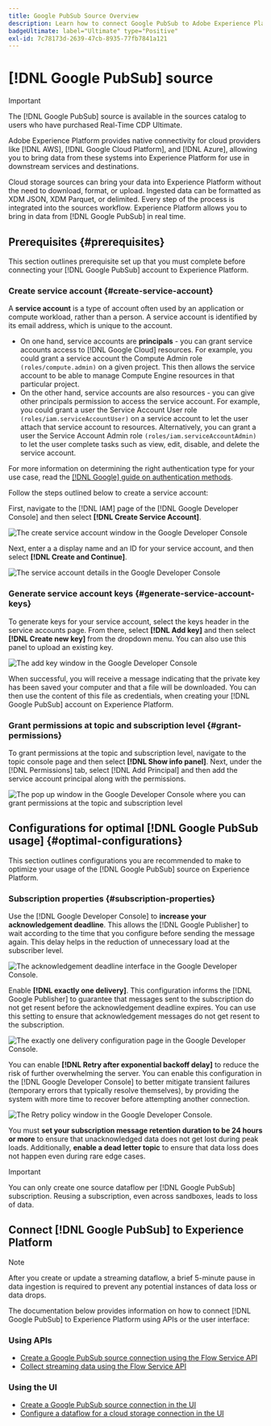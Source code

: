 ```yaml
---
title: Google PubSub Source Overview
description: Learn how to connect Google PubSub to Adobe Experience Platform using APIs or the user interface.
badgeUltimate: label="Ultimate" type="Positive"
exl-id: 7c78173d-2639-47cb-8935-77fb7841a121
---
```

# [!DNL Google PubSub] source

>[!IMPORTANT]
>
>The [!DNL Google PubSub] source is available in the sources catalog to users who have purchased Real-Time CDP Ultimate.

Adobe Experience Platform provides native connectivity for cloud providers like [!DNL AWS], [!DNL Google Cloud Platform], and [!DNL Azure], allowing you to bring data from these systems into Experience Platform for use in downstream services and destinations.

Cloud storage sources can bring your data into Experience Platform without the need to download, format, or upload. Ingested data can be formatted as XDM JSON, XDM Parquet, or delimited. Every step of the process is integrated into the sources workflow. Experience Platform allows you to bring in data from [!DNL Google PubSub] in real time.

## Prerequisites {#prerequisites}

This section outlines prerequisite set up that you must complete before connecting your [!DNL Google PubSub] account to Experience Platform.

### Create service account {#create-service-account}

A **service account** is a type of account often used by an application or compute workload, rather than a person. A service account is identified by its email address, which is unique to the account.

* On one hand, service accounts are **principals** - you can grant service accounts access to [!DNL Google Cloud] resources. For example, you could grant a service account the Compute Admin role `(roles/compute.admin)` on a given project. This then allows  the service account to be able to manage Compute Engine resources in that particular project.
* On the other hand, service accounts are also resources - you can give other principals permission to access the service account. For example, you could grant a user the Service Account User role `(roles/iam.serviceAccountUser)` on a service account to let the user attach that service account to resources. Alternatively, you can grant a user the Service Account Admin role `(roles/iam.serviceAccountAdmin)` to let the user complete tasks such as view, edit, disable, and delete the service account.

For more information on determining the right authentication type for your use case, read the [[!DNL Google] guide on authentication methods](https://cloud.google.com/docs/authentication).

Follow the steps outlined below to create a service account:

First, navigate to the [!DNL IAM] page of the [!DNL Google Developer Console] and then select **[!DNL Create Service Account]**.

![The create service account window in the Google Developer Console](../../images/tutorials/create/google-pubsub/create-service-account.png)

Next, enter a a display name and an ID for your service account, and then select **[!DNL Create and Continue]**.

![The service account details in the Google Developer Console](../../images/tutorials/create/google-pubsub/service-account-details.png)

### Generate service account keys {#generate-service-account-keys}

To generate keys for your service account, select the keys header in the service accounts page. From there, select **[!DNL Add key]** and then select **[!DNL Create new key]** from the dropdown menu. You can also use this panel to upload an existing key. 

![The add key window in the Google Developer Console](../../images/tutorials/create/google-pubsub/add-key.png)

When successful, you will receive a message indicating that the private key has been saved your computer and that a file will be downloaded. You can then use the content of this file as credentials, when creating your [!DNL Google PubSub] account on Experience Platform.

### Grant permissions at topic and subscription level {#grant-permissions}

To grant permissions at the topic and subscription level, navigate to the topic console page and then select **[!DNL Show info panel]**. Next, under the [!DNL Permissions] tab, select [!DNL Add Principal] and then add the service account principal along with the permissions.

![The pop up window in the Google Developer Console where you can grant permissions at the topic and subscription level](../../images/tutorials/create/google-pubsub/add-principal.png)

## Configurations for optimal [!DNL Google PubSub usage] {#optimal-configurations}

This section outlines configurations you are recommended to make to optimize your usage of the [!DNL Google PubSub] source on Experience Platform.

### Subscription properties {#subscription-properties}

Use the [!DNL Google Developer Console] to **increase your acknowledgement deadline**. This allows the [!DNL Google Publisher] to wait according to the time that you configure before sending the message again. This delay helps in the reduction of unnecessary load at the subscriber level.

![The acknowledgement deadline interface in the Google Developer Console.](../../images/tutorials/create/google-pubsub/acknowledgement-deadline.png)

Enable **[!DNL exactly one delivery]**. This configuration informs the [!DNL Google Publisher] to guarantee that messages sent to the subscription do not get resent before the acknowledgement deadline expires. You can use this setting to ensure that acknowledgement messages do not get resent to the subscription.

![The exactly one delivery configuration page in the Google Developer Console.](../../images/tutorials/create/google-pubsub/exactly-one-delivery.png)

You can enable **[!DNL Retry after exponential backoff delay]** to reduce the risk of further overwhelming the server. You can enable this configuration in the [!DNL Google Developer Console] to better mitigate transient failures (temporary errors that typically resolve themselves), by providing the system with more time to recover before attempting another connection.

![The Retry policy window in the Google Developer Console.](../../images/tutorials/create/google-pubsub/retry-policy.png)

You must **set your subscription message retention duration to be 24 hours or more** to ensure that unacknowledged data does not get lost during peak loads. Additionally, **enable a dead letter topic** to ensure that data loss does not happen even during rare edge cases.

>[!IMPORTANT]
>
>You can only create one source dataflow per [!DNL Google PubSub] subscription. Reusing a subscription, even across sandboxes, leads to loss of data.

## Connect [!DNL Google PubSub] to Experience Platform

>[!NOTE]
>
>After you create or update a streaming dataflow, a brief 5-minute pause in data ingestion is required to prevent any potential instances of data loss or data drops.

The documentation below provides information on how to connect [!DNL Google PubSub] to Experience Platform using APIs or the user interface:

### Using APIs

* [Create a Google PubSub source connection using the Flow Service API](../../tutorials/api/create/cloud-storage/google-pubsub.md)
* [Collect streaming data using the Flow Service API](../../tutorials/api/collect/streaming.md)

### Using the UI

* [Create a Google PubSub source connection in the UI](../../tutorials/ui/create/cloud-storage/google-pubsub.md)
* [Configure a dataflow for a cloud storage connection in the UI](../../tutorials/ui/dataflow/streaming/cloud-storage-streaming.md)
